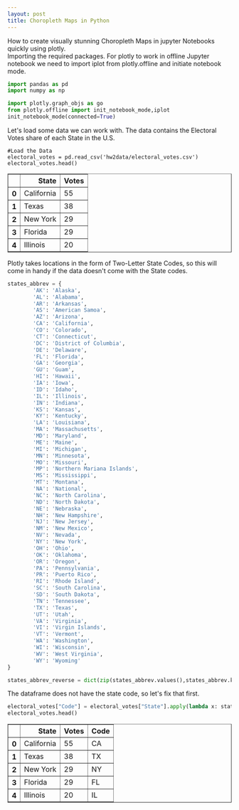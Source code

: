 ```yaml
---
layout: post
title: Choropleth Maps in Python
---
```


How to create visually stunning Choropleth Maps in jupyter Notebooks quickly using plotly.  
Importing the required packages. For plotly to work in offline Jupyter notebook we need to import iplot from plotly.offline and initiate notebook mode.  

```python
import pandas as pd
import numpy as np  

import plotly.graph_objs as go 
from plotly.offline import init_notebook_mode,iplot
init_notebook_mode(connected=True) 
```

Let's load some data we can work with. The data contains the Electoral Votes share of each State in the U.S.

```
#Load the Data
electoral_votes = pd.read_csv('hw2data/electoral_votes.csv')
electoral_votes.head()
```


<table border="1px">
  <thead>
    <tr style="text-align: right;">
      <th></th>
      <th>State</th>
      <th>Votes</th>
    </tr>
  </thead>
  <tbody>
    <tr>
      <th>0</th>
      <td>California</td>
      <td>55</td>
    </tr>
    <tr>
      <th>1</th>
      <td>Texas</td>
      <td>38</td>
    </tr>
    <tr>
      <th>2</th>
      <td>New York</td>
      <td>29</td>
    </tr>
    <tr>
      <th>3</th>
      <td>Florida</td>
      <td>29</td>
    </tr>
    <tr>
      <th>4</th>
      <td>Illinois</td>
      <td>20</td>
    </tr>
  </tbody>
</table>


Plotly takes locations in the form of Two-Letter State Codes, so this will come in handy if the data doesn't come with the State codes.
```python
states_abbrev = {
        'AK': 'Alaska',
        'AL': 'Alabama',
        'AR': 'Arkansas',
        'AS': 'American Samoa',
        'AZ': 'Arizona',
        'CA': 'California',
        'CO': 'Colorado',
        'CT': 'Connecticut',
        'DC': 'District of Columbia',
        'DE': 'Delaware',
        'FL': 'Florida',
        'GA': 'Georgia',
        'GU': 'Guam',
        'HI': 'Hawaii',
        'IA': 'Iowa',
        'ID': 'Idaho',
        'IL': 'Illinois',
        'IN': 'Indiana',
        'KS': 'Kansas',
        'KY': 'Kentucky',
        'LA': 'Louisiana',
        'MA': 'Massachusetts',
        'MD': 'Maryland',
        'ME': 'Maine',
        'MI': 'Michigan',
        'MN': 'Minnesota',
        'MO': 'Missouri',
        'MP': 'Northern Mariana Islands',
        'MS': 'Mississippi',
        'MT': 'Montana',
        'NA': 'National',
        'NC': 'North Carolina',
        'ND': 'North Dakota',
        'NE': 'Nebraska',
        'NH': 'New Hampshire',
        'NJ': 'New Jersey',
        'NM': 'New Mexico',
        'NV': 'Nevada',
        'NY': 'New York',
        'OH': 'Ohio',
        'OK': 'Oklahoma',
        'OR': 'Oregon',
        'PA': 'Pennsylvania',
        'PR': 'Puerto Rico',
        'RI': 'Rhode Island',
        'SC': 'South Carolina',
        'SD': 'South Dakota',
        'TN': 'Tennessee',
        'TX': 'Texas',
        'UT': 'Utah',
        'VA': 'Virginia',
        'VI': 'Virgin Islands',
        'VT': 'Vermont',
        'WA': 'Washington',
        'WI': 'Wisconsin',
        'WV': 'West Virginia',
        'WY': 'Wyoming'
}

states_abbrev_reverse = dict(zip(states_abbrev.values(),states_abbrev.keys()))
```
The dataframe does not have the state code, so let's fix that first.  

```python
electoral_votes["Code"] = electoral_votes["State"].apply(lambda x: states_abbrev_reverse[x])
electoral_votes.head()
```
<table border="1" class="table">
  <thead>
    <tr style="text-align: right;">
      <th></th>
      <th>State</th>
      <th>Votes</th>
      <th>Code</th>
    </tr>
  </thead>
  <tbody>
    <tr>
      <th>0</th>
      <td>California</td>
      <td>55</td>
      <td>CA</td>
    </tr>
    <tr>
      <th>1</th>
      <td>Texas</td>
      <td>38</td>
      <td>TX</td>
    </tr>
    <tr>
      <th>2</th>
      <td>New York</td>
      <td>29</td>
      <td>NY</td>
    </tr>
    <tr>
      <th>3</th>
      <td>Florida</td>
      <td>29</td>
      <td>FL</td>
    </tr>
    <tr>
      <th>4</th>
      <td>Illinois</td>
      <td>20</td>
      <td>IL</td>
    </tr>
  </tbody>
</table>
